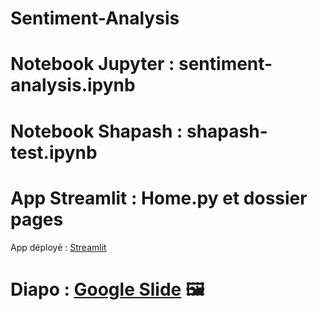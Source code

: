 # Sentiment-Analysis
# Notebook Jupyter : sentiment-analysis.ipynb
# Notebook Shapash : shapash-test.ipynb
# App Streamlit : Home.py et dossier pages
App déployé : [Streamlit]([https://streamlit.io/](https://airline.streamlit.app/))

# Diapo : [Google Slide](https://docs.google.com/presentation/d/1imP1n5QCZWcQPI1QHVA2ElzFl2Tt0buQs69NpcNKuYs/edit?usp=sharing) 🖼️
